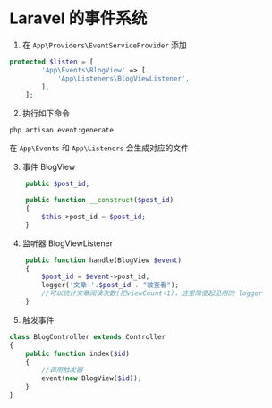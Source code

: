 # Laravel 的事件系统

1. 在 `App\Providers\EventServiceProvider` 添加
```php
protected $listen = [
        'App\Events\BlogView' => [
            'App\Listeners\BlogViewListener',
        ],
    ];
```

2. 执行如下命令
```
php artisan event:generate
```
在 `App\Events` 和 `App\Listeners` 会生成对应的文件

3. 事件 BlogView
```php
    public $post_id;

    public function __construct($post_id)
    {
        $this->post_id = $post_id;
    }
```
4. 监听器 BlogViewListener
```php
    public function handle(BlogView $event)
    {
        $post_id = $event->post_id;
        logger('文章-'.$post_id . "被查看");
        //可以统计文章阅读次数(把viewCount+1)，这里简便起见用的 logger
    }
```
5. 触发事件
```php
class BlogController extends Controller
{
    public function index($id)
    {
        //调用触发器
        event(new BlogView($id));
    }
}
```
